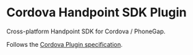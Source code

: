 # Cordova Handpoint SDK Plugin

Cross-platform Handpoint SDK for Cordova / PhoneGap.

Follows the [Cordova Plugin specification](https://cordova.apache.org/docs/en/latest/guide/hybrid/plugins/index.html).
